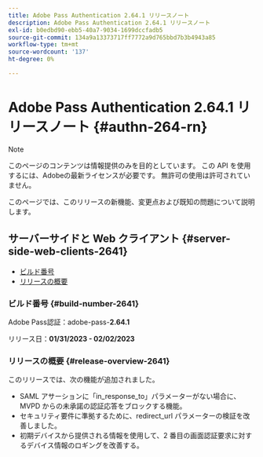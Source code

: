 ```yaml
---
title: Adobe Pass Authentication 2.64.1 リリースノート
description: Adobe Pass Authentication 2.64.1 リリースノート
exl-id: b0edbd90-ebb5-40a7-9034-1699dccfadb5
source-git-commit: 134a9a13373717ff7772a9d765bbd7b3b4943a85
workflow-type: tm+mt
source-wordcount: '137'
ht-degree: 0%

---
```


# Adobe Pass Authentication 2.64.1 リリースノート {#authn-264-rn}

>[!NOTE]
>
>このページのコンテンツは情報提供のみを目的としています。 この API を使用するには、Adobeの最新ライセンスが必要です。 無許可の使用は許可されていません。

このページでは、このリリースの新機能、変更点および既知の問題について説明します。

## サーバーサイドと Web クライアント {#server-side-web-clients-2641}

* [ビルド番号](#build-number-2641)
* [リリースの概要](#release-overview-2641)

### ビルド番号 {#build-number-2641}

Adobe Pass認証：adobe-pass-**2.64.1**

リリース日：**01/31/2023 - 02/02/2023**

### リリースの概要 {#release-overview-2641}

このリリースでは、次の機能が追加されました。

* SAML アサーションに「in_response_to」パラメーターがない場合に、MVPD からの未承諾の認証応答をブロックする機能。
* セキュリティ要件に準拠するために、redirect_url パラメーターの検証を改善しました。
* 初期デバイスから提供される情報を使用して、2 番目の画面認証要求に対するデバイス情報のロギングを改善する。
